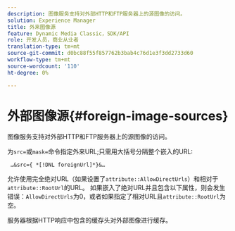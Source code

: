 ```yaml
---
description: 图像服务支持对外部HTTP和FTP服务器上的源图像的访问。
solution: Experience Manager
title: 外来图像源
feature: Dynamic Media Classic，SDK/API
role: 开发人员，商业从业者
translation-type: tm+mt
source-git-commit: d0bc88f55f857762b3bab4c76d1e3f3dd2733d60
workflow-type: tm+mt
source-wordcount: '110'
ht-degree: 0%

---
```



# 外部图像源{#foreign-image-sources}

图像服务支持对外部HTTP和FTP服务器上的源图像的访问。

为`src=`或`mask=`命令指定外来URL;只需用大括号分隔整个嵌入的URL:

` …&src={ *[!DNL foreignUrl]*}&…`

允许使用完全绝对URL（如果设置了`attribute::AllowDirectUrls`）和相对于`attribute::RootUrl`的URL。 如果嵌入了绝对URL并且包含以下属性，则会发生错误：`AllowDirectUrls`为0，或者如果指定了相对URL且`attribute::RootUrl`为空。

服务器根据HTTP响应中包含的缓存头对外部图像进行缓存。
